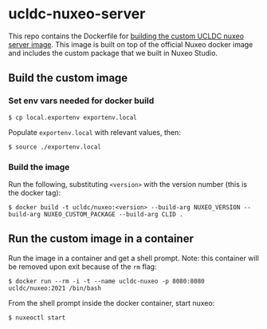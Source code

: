 # ucldc-nuxeo-server

This repo contains the Dockerfile for [building the custom UCLDC nuxeo server image](https://doc.nuxeo.com/nxdoc/build-a-custom-docker-image/). This image is built on top of the official Nuxeo docker image and includes the custom package that we built in Nuxeo Studio.

## Build the custom image

### Set env vars needed for docker build

`$ cp local.exportenv exportenv.local`

Populate `exportenv.local` with relevant values, then:

`$ source ./exportenv.local`

### Build the image

Run the following, substituting `<version>` with the version number (this is the docker tag):

`$ docker build -t ucldc/nuxeo:<version> --build-arg NUXEO_VERSION --build-arg NUXEO_CUSTOM_PACKAGE --build-arg CLID .`


## Run the custom image in a container

Run the image in a container and get a shell prompt. Note: this container will be removed upon exit because of the `rm` flag:

`$ docker run --rm -i -t --name ucldc-nuxeo -p 8080:8080 ucldc/nuxeo:2021 /bin/bash`

From the shell prompt inside the docker container, start nuxeo:

`$ nuxeoctl start`
